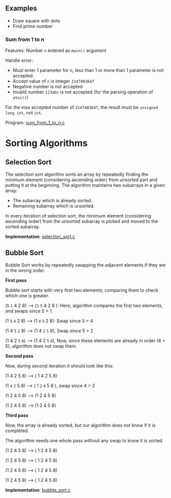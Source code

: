 ## Examples

- Draw square with dots
- Find prime number

### Sum from 1 to n

Features: Number ``n`` entered as ``main()`` argument

Handle error:

* Must enter 1 parameter for n, less than 1 or more than 1 parameter is not accepted.
* Accept value of ``n`` is integer ``2147483647``
* Negative number is not accepted
* Invalid number ``123abc`` is not accepted (for the parsing operation of ``atoi()``)

For the max accepted number of ``2147483647``, the result must be ``unsigned long int``, not ``int``.

Program: [sum_from_1_to_n.c](https://github.com/TranPhucVinh/C/blob/master/Introduction/Examples/sum_from_1_to_n.c)

# Sorting Algorithms

## Selection Sort 

The selection sort algorithm sorts an array by repeatedly finding the minimum element (considering ascending order) from unsorted part and putting it at the beginning. The algorithm maintains two subarrays in a given array:

* The subarray which is already sorted. 
* Remaining subarray which is unsorted.

In every iteration of selection sort, the minimum element (considering ascending order) from the unsorted subarray is picked and moved to the sorted subarray. 

**Implementation**: [selection_sort.c](selection_sort.c)

## Bubble Sort 

Bubble Sort works by repeatedly swapping the adjacent elements if they are in the wrong order.

**First pass**

Bubble sort starts with very first two elements, comparing them to check which one is greater.

(``5`` ``1`` 4 2 8) –> (``1`` ``5`` 4 2 8 ): Here, algorithm compares the first two elements, and swaps since 5 > 1. 

(1 ``5`` ``4`` 2 8) –> (1 ``4`` ``5`` 2 8): Swap since 5 > 4 

(1 4 ``5`` ``2`` 8) –> (1 4 ``2`` ``5`` 8), Swap since 5 > 2 

(1 4 2 ``5`` ``8``) –> (1 4 2 ``5`` ``8``), Now, since these elements are already in order (8 > 5), algorithm does not swap them.

**Second pass**

Now, during second iteration it should look like this:

(1 4 2 5 8) –> ( 1 4 2 5 8) 

(1 ``4`` ``2`` 5 8) –> ( 1 ``2`` ``4`` 5 8 ), swap since 4 > 2 

(1 2 4 5 8) –> (1 2 4 5 8) 

(1 2 4 5 8) –>  (1 2 4 5 8) 

**Third pass**

Now, the array is already sorted, but our algorithm does not know if it is completed.

The algorithm needs one whole pass without any swap to know it is sorted.

(1 2 4 5 8) –> ( 1 2 4 5 8) 

(1 2 4 5 8) –> ( 1 2 4 5 8) 

(1 2 4 5 8) –> ( 1 2 4 5 8) 

(1 2 4 5 8) –> ( 1 2 4 5 8) 

**Implementation**: [bubble_sort.c](bubble_sort.c)